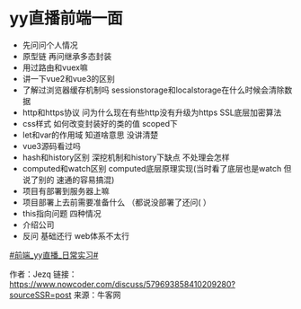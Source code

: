 # yy直播前端一面

- 先问问个人情况
- 原型链 再问继承多态封装
- 用过路由和vuex嘛
- 讲一下vue2和vue3的区别
- 了解过浏览器缓存机制吗  sessionstorage和localstorage在什么时候会清除数据
- http和https协议  问为什么现在有些http没有升级为https  SSL底层加密算法
- css样式 如何改变封装好的类的值  scoped下
- let和var的作用域 知道啥意思 没讲清楚
- vue3源码看过吗
- hash和history区别 深挖机制和history下缺点  不处理会怎样
- computed和watch区别  computed底层原理实现(当时看了底层也是watch 但说了别的 速通的容易搞混)
- 项目有部署到服务器上嘛
- 项目部署上去前需要准备什么 （都说没部署了还问( ）
- this指向问题 四种情况
- 介绍公司
- 反问  基础还行 web体系不太行

[#前端_yy直播_日常实习#]()



作者：Jezq
链接：https://www.nowcoder.com/discuss/579693858410209280?sourceSSR=post
来源：牛客网